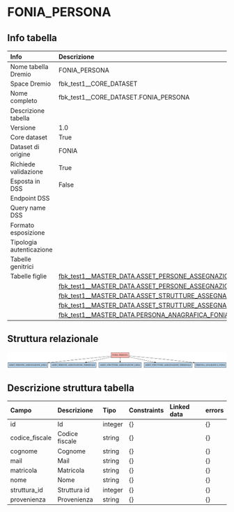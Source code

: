 # FONIA_PERSONA

## Info tabella

| Info                     | Descrizione                                                                                                                                               |
|:-------------------------|:----------------------------------------------------------------------------------------------------------------------------------------------------------|
| Nome tabella Dremio      | FONIA_PERSONA                                                                                                                                             |
| Space Dremio             | fbk_test1__CORE_DATASET                                                                                                                                   |
| Nome completo            | fbk_test1__CORE_DATASET.FONIA_PERSONA                                                                                                                     |
| Descrizione tabella      |                                                                                                                                                           |
| Versione                 | 1.0                                                                                                                                                       |
| Core dataset             | True                                                                                                                                                      |
| Dataset di origine       | FONIA                                                                                                                                                     |
| Richiede validazione     | True                                                                                                                                                      |
| Esposta in DSS           | False                                                                                                                                                     |
| Endpoint DSS             |                                                                                                                                                           |
| Query name DSS           |                                                                                                                                                           |
| Formato esposizione      |                                                                                                                                                           |
| Tipologia autenticazione |                                                                                                                                                           |
| Tabelle genitrici        |                                                                                                                                                           |
| Tabelle figlie           | [fbk_test1__MASTER_DATA.ASSET_PERSONE_ASSEGNAZIONE_LINEA](/Documentation/fbk_test1__MASTER_DATA/ASSET_PERSONE_ASSEGNAZIONE_LINEA/markdown.md)             |
|                          | [fbk_test1__MASTER_DATA.ASSET_PERSONE_ASSEGNAZIONE_TERMINALE](/Documentation/fbk_test1__MASTER_DATA/ASSET_PERSONE_ASSEGNAZIONE_TERMINALE/markdown.md)     |
|                          | [fbk_test1__MASTER_DATA.ASSET_STRUTTURE_ASSEGNAZIONE_LINEA](/Documentation/fbk_test1__MASTER_DATA/ASSET_STRUTTURE_ASSEGNAZIONE_LINEA/markdown.md)         |
|                          | [fbk_test1__MASTER_DATA.ASSET_STRUTTURE_ASSEGNAZIONE_TERMINALE](/Documentation/fbk_test1__MASTER_DATA/ASSET_STRUTTURE_ASSEGNAZIONE_TERMINALE/markdown.md) |
|                          | [fbk_test1__MASTER_DATA.PERSONA_ANAGRAFICA_FONIA](/Documentation/fbk_test1__MASTER_DATA/PERSONA_ANAGRAFICA_FONIA/markdown.md)                             |

## Struttura relazionale

![FONIA_PERSONA](./graph_png.png)

## Descrizione struttura tabella

| Campo          | Descrizione    | Tipo    | Constraints   | Linked data   | errors   |
|:---------------|:---------------|:--------|:--------------|:--------------|:---------|
| id             | Id             | integer | {}            |               | {}       |
| codice_fiscale | Codice fiscale | string  | {}            |               | {}       |
| cognome        | Cognome        | string  | {}            |               | {}       |
| mail           | Mail           | string  | {}            |               | {}       |
| matricola      | Matricola      | string  | {}            |               | {}       |
| nome           | Nome           | string  | {}            |               | {}       |
| struttura_id   | Struttura id   | integer | {}            |               | {}       |
| provenienza    | Provenienza    | string  | {}            |               | {}       |
